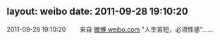 layout: weibo
date: 2011-09-28 19:10:20
---
<meta name="referrer" content="no-referrer" />

2011-09-28 19:10:20  &nbsp;&nbsp;&nbsp;&nbsp;&nbsp;&nbsp; 来自 <a href="http://weibo.com/" rel="nofollow">微博 weibo.com</a>
"人生苦短，必须性感"...... ​​​
